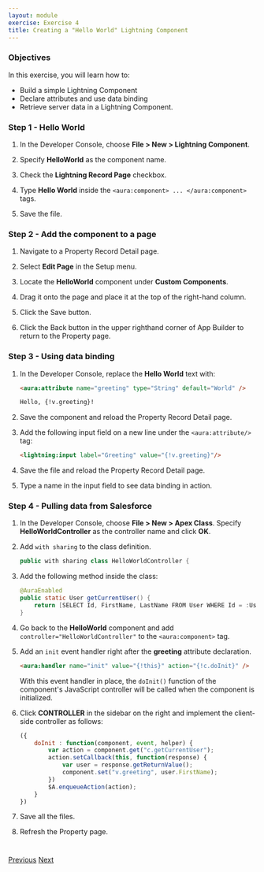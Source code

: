 ```yaml
---
layout: module
exercise: Exercise 4
title: Creating a "Hello World" Lightning Component
---
```


### Objectives

In this exercise, you will learn how to:
* Build a simple Lightning Component
* Declare attributes and use data binding
* Retrieve server data in a Lightning Component.

### Step 1 - Hello World

1. In the Developer Console, choose **File > New > Lightning Component**.

2. Specify **HelloWorld** as the component name.

3. Check the **Lightning Record Page** checkbox.

4. Type **Hello World** inside the `<aura:component> ... </aura:component>` tags.

5. Save the file.

### Step 2 - Add the component to a page

1. Navigate to a Property Record Detail page.

2. Select **Edit Page** in the Setup menu.

3. Locate the **HelloWorld** component under **Custom Components**.

4. Drag it onto the page and place it at the top of the right-hand column.

5. Click the Save button.

6. Click the Back button in the upper righthand corner of App Builder to return to the Property page.

### Step 3 - Using data binding

1. In the Developer Console, replace the **Hello World** text with:

	```html
	<aura:attribute name="greeting" type="String" default="World" />

	Hello, {!v.greeting}!
	```

1. Save the component and reload the Property Record Detail page.

1. Add the following input field on a new line under the `<aura:attribute/>` tag:

	```html
    <lightning:input label="Greeting" value="{!v.greeting}"/>
	```

1. Save the file and reload the Property Record Detail page.

1. Type a name in the input field to see data binding in action.

### Step 4 - Pulling data from Salesforce

1. In the Developer Console, choose **File > New > Apex Class**. Specify **HelloWorldController** as the controller name and click **OK**.

1. Add `with sharing` to the class definition.

    ```java
    public with sharing class HelloWorldController {
    ```

2. Add the following method inside the class:

	```java
    @AuraEnabled
	public static User getCurrentUser() {
		return [SELECT Id, FirstName, LastName FROM User WHERE Id = :UserInfo.getUserId() LIMIT 1];
	}
    ```

3. Go back to the **HelloWorld** component and add `controller="HelloWorldController"` to the `<aura:component>` tag.

4. Add an `init` event handler right after the **greeting** attribute 
declaration.

	```html
	<aura:handler name="init" value="{!this}" action="{!c.doInit}" />
	```

    With this event handler in place, the `doInit()` function of the 
    component's JavaScript controller will be called when the component is initialized.

5. Click **CONTROLLER** in the sidebar on the right and implement the client-side controller as follows:

	```js
	({
		doInit : function(component, event, helper) {
            var action = component.get("c.getCurrentUser");
            action.setCallback(this, function(response) {
                var user = response.getReturnValue();
                component.set("v.greeting", user.FirstName);
            })
            $A.enqueueAction(action);
	    }
	})
	```
		
6. Save all the files.
7. Refresh the Property page.

<div class="row" style="margin-top:40px;">
<div class="col-sm-12">
<a href="Exercise_3.html" class="btn btn-default"><i class="glyphicon glyphicon-chevron-left"></i> Previous</a>
<a href="Exercise_5.html" class="btn btn-default pull-right">Next <i class="glyphicon glyphicon-chevron-right"></i></a>
</div>
</div>

